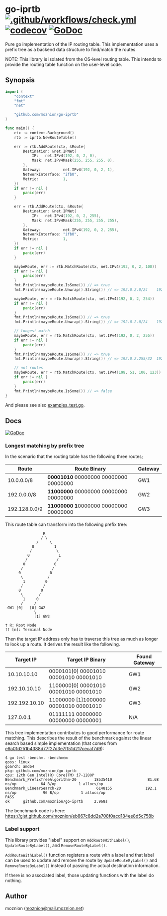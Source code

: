 # go-iprtb [![.github/workflows/check.yml](https://github.com/moznion/go-iprtb/actions/workflows/check.yml/badge.svg)](https://github.com/moznion/go-iprtb/actions/workflows/check.yml) [![codecov](https://codecov.io/gh/moznion/go-iprtb/branch/main/graph/badge.svg?token=S3UWM0Y3LF)](https://codecov.io/gh/moznion/go-iprtb) [![GoDoc](https://godoc.org/github.com/moznion/go-iprtb?status.svg)](https://godoc.org/github.com/moznion/go-iprtb)

Pure go implementation of the IP routing table. This implementation uses a prefix tree as a backend data structure to find/match the routes.

NOTE: This library is isolated from the OS-level routing table. This intends to provide the routing table function on the user-level code.

## Synopsis

```go
import (
	"context"
	"fmt"
	"net"

	"github.com/moznion/go-iprtb"
)

func main() {
	ctx := context.Background()
	rtb := iprtb.NewRouteTable()

	err := rtb.AddRoute(ctx, &Route{
		Destination: &net.IPNet{
			IP:   net.IPv4(192, 0, 2, 0),
			Mask: net.IPv4Mask(255, 255, 255, 0),
		},
		Gateway:          net.IPv4(192, 0, 2, 1),
		NetworkInterface: "ifb0",
		Metric:           1,
	})
	if err != nil {
		panic(err)
	}

	err = rtb.AddRoute(ctx, &Route{
		Destination: &net.IPNet{
			IP:   net.IPv4(192, 0, 2, 255),
			Mask: net.IPv4Mask(255, 255, 255, 255),
		},
		Gateway:          net.IPv4(192, 0, 2, 255),
		NetworkInterface: "ifb0",
		Metric:           1,
	})
	if err != nil {
		panic(err)
	}

	maybeRoute, err := rtb.MatchRoute(ctx, net.IPv4(192, 0, 2, 100))
	if err != nil {
		panic(err)
	}
	fmt.Println(maybeRoute.IsSome()) // => true
	fmt.Println(maybeRoute.Unwrap().String()) // => 192.0.2.0/24	192.0.2.1	ifb0	1

	maybeRoute, err = rtb.MatchRoute(ctx, net.IPv4(192, 0, 2, 254))
	if err != nil {
		panic(err)
	}
	fmt.Println(maybeRoute.IsSome()) // => true
	fmt.Println(maybeRoute.Unwrap().String()) // => 192.0.2.0/24	192.0.2.1	ifb0	1

	// longest match
	maybeRoute, err = rtb.MatchRoute(ctx, net.IPv4(192, 0, 2, 255))
	if err != nil {
		panic(err)
	}
	fmt.Println(maybeRoute.IsSome()) // => true
	fmt.Println(maybeRoute.Unwrap().String()) // => 192.0.2.255/32	192.0.2.255	ifb0	1

	// not routes
	maybeRoute, err = rtb.MatchRoute(ctx, net.IPv4(198, 51, 100, 123))
	if err != nil {
		panic(err)
	}
	fmt.Println(maybeRoute.IsSome()) // => false
}
```

And please see also [examples_test.go](./examples_test.go).

## Docs

[![GoDoc](https://godoc.org/github.com/moznion/go-iprtb?status.svg)](https://godoc.org/github.com/moznion/go-iprtb)

### Longest matching by prefix tree

In the scenario that the routing table has the following three routes;

| Route          | Route Binary                            | Gateway |
|----------------|-----------------------------------------|---------|
| 10.0.0.0/8     | **00001010** 00000000 00000000 00000000 | GW1     |
| 192.0.0.0/8    | **11000000** 00000000 00000000 00000000 | GW2     |
| 192.128.0.0/9  | **11000000 1**0000000 00000000 00000000 | GW3     |

This route table can transform into the following prefix tree:

```
                 R
                / \
              /     \
            0         1
           /           \
          0             1
         /             /
        0             0
       /             /
      0             0
       \           /
        1         0
       /         /
      0         0
       \       /
        1     0
       /     /
 GW1 [0]   [0] GW2
             \
             [1] GW3

† R: Root Node
†† [n]: Terminal Node
```

Then the target IP address only has to traverse this tree as much as longer to look up a route. It derives the result like the following.

| Target IP     | Target IP Binary                      | Found Gateway |
|---------------|---------------------------------------|---------------|
| 10.10.10.10   | 0000101[0] 00001010 00001010 00001010 | GW1           |
| 192.10.10.10  | 1100000[0] 00001010 00001010 00001010 | GW2           |
| 192.192.10.10 | 11000000 [1]1000000 00001010 00001010 | GW3           |
| 127.0.0.1     | 01111111 00000000 00000000 00000001   | N/A           |

This tree implementation contributes to good performance for route matching. This describes the result of the benchmark against the linear search based simple implementation (that comes from [e9a01d251b4388d77f27d3e7ff51d217cecaf7d9](https://github.com/moznion/go-iprtb/tree/e9a01d251b4388d77f27d3e7ff51d217cecaf7d9)):

```
$ go test -bench=. -benchmem
goos: linux
goarch: amd64
pkg: github.com/moznion/go-iprtb
cpu: 12th Gen Intel(R) Core(TM) i7-1280P
Benchmark_PrefixTreeAlgorithm-20        18535410                81.68 ns/op           64 B/op          1 allocs/op
Benchmark_LinearSearch-20                6148155               192.1 ns/op            96 B/op          1 allocs/op
PASS
ok      github.com/moznion/go-iprtb     2.968s
```

The benchmark code is here: https://gist.github.com/moznion/eb867c8dd2a708f0acd184ee8d5c758b

### Label support

This library provides "label" support on `AddRouteWithLabel()`, `UpdateRouteByLabel()`, and `RemoveRouteByLabel()`.

`AddRouteWithLabel()` function registers a route with a label and that label can be used to update and remove the route
by `UpdateRouteByLabel()` and `RemoveRouteByLabel()` instead of passing the actual destination information.

If there is no associated label, those updating functions with the label do nothing.

## Author

moznion (<moznion@mail.moznion.net>)

